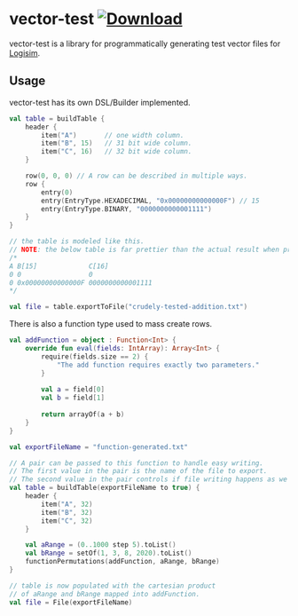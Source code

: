 vector-test [ ![Download](https://api.bintray.com/packages/zelkatani/vector-test/vector-test/images/download.svg) ](https://bintray.com/zelkatani/vector-test/vector-test/_latestVersion)
=====

vector-test is a library for programmatically generating test vector files for [Logisim](https://github.com/reds-heig/logisim-evolution).

## Usage

vector-test has its own DSL/Builder implemented.

```kotlin
val table = buildTable {
    header {
        item("A")       // one width column.
        item("B", 15)   // 31 bit wide column.
        item("C", 16)   // 32 bit wide column.
    }

    row(0, 0, 0) // A row can be described in multiple ways.
    row {
        entry(0)
        entry(EntryType.HEXADECIMAL, "0x00000000000000F") // 15
        entry(EntryType.BINARY, "0000000000001111")
    }
}

// the table is modeled like this.
// NOTE: the below table is far prettier than the actual result when printing.
/*
A B[15]             C[16]
0 0                 0
0 0x00000000000000F 0000000000001111
*/

val file = table.exportToFile("crudely-tested-addition.txt")
```

There is also a function type used to mass create rows.

```kotlin
val addFunction = object : Function<Int> {
    override fun eval(fields: IntArray): Array<Int> {
        require(fields.size == 2) {
            "The add function requires exactly two parameters."
        }
    
        val a = field[0]
        val b = field[1]
        
        return arrayOf(a + b)
    }
}

val exportFileName = "function-generated.txt"

// A pair can be passed to this function to handle easy writing.
// The first value in the pair is the name of the file to export.
// The second value in the pair controls if file writing happens as we go, or at the end.
val table = buildTable(exportFileName to true) {
    header {
        item("A", 32)
        item("B", 32)
        item("C", 32)
    }

    val aRange = (0..1000 step 5).toList()
    val bRange = setOf(1, 3, 8, 2020).toList()
    functionPermutations(addFunction, aRange, bRange)
}

// table is now populated with the cartesian product 
// of aRange and bRange mapped into addFunction.
val file = File(exportFileName)
```
